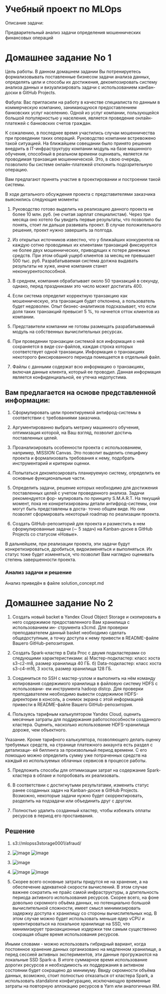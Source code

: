 # Учебный проект по MLOps

Описание задачи:


Предварительный анализ задачи определения мошеннических финансовых операций

# Домашнее задание No 1

Цель работы. В данном домашнем задании Вы потренируетесь формализовывать поставленные
бизнесом задачи анализа данных, определять цели и способы их достижения, декомпозировать
систему анализа данных и визуализировать задачи с использованием канбан-доски в GitHub Projects.

Фабула:
Вас пригласили на работу в качестве специалиста по данным в коммерческую компанию,
занимающуюся предоставлением банковских услуг населению. Одной из услуг компании,
пользующейся большой популярностью у населения, является проведение онлайн-платежей
с банковских счетов граждан.

К сожалению, в последнее время участились случаи мошенничества при проведении таких операций.
Руководство компании встревожено такой ситуацией. На ближайшем совещании было принято решение
внедрить в IT-инфраструктуру компании модуль на базе машинного обучения, способный в реальном
времени оценивать, является ли проводимая транзакция мошеннической. Это, в свою очередь, позволило
бы системе онлайн-платежей отклонить подозрительную операцию.

Вам предлагают принять участие в проектировании и построении такой системы.

В ходе детального обсуждения проекта с представителями заказчика выяснились следующие моменты:

1. Руководство готово выделить на реализацию данного проекта не более 10 млн. руб. (не считая зарплат специалистам).
Через три месяца оно хотело бы увидеть первые результаты, что позволило бы понять, стоит ли дальше развивать проект.
В случае положительного решения, проект нужно завершить за полгода.

2. Из открытых источников известно, что у ближайших конкурентов на каждую сотню проводимых их клиентами транзакций фиксируется
не более двух мошеннических, приводящих к потере денежных средств. При этом общий ущерб клиентов за месяц не превышает 500 тыс. руб.
Разрабатываемая система должна выдавать результаты не хуже, иначе компания станет неконкурентоспособной.

3. В среднем, компания обрабатывает около 50 транзакций в секунду, однако, перед праздниками это число может достигать 400.

4. Если система определит корректную транзакцию как мошенническую, эта транзакция будет отклонена, а пользователь будет недоволен.
Опыт бизнес-аналитиков подсказывает, что если доля таких транзакций превысит 5 %, то начнется отток клиентов из компании.

5. Представители компании не готовы размещать разрабатываемый модуль на собственных вычислительных ресурсах.

6. При проведении транзакции системой вся информация о ней сохраняется в виде csv-файлов, каждая строка которых соответствует одной
транзакции. Информация о транзакциях некоторого фиксированного периода помещается в отдельный файл.

7. Файлы с данными содержат всю информацию о транзакциях, включая данные клиента, который ее проводил. Данная информация является
конфиденциальной, ее утечка недопустима.

## Вам предлагается на основе представленной информации:

1. Сформулировать цели проектируемой антифрод-системы в соответствии с требованиями заказчика.

2. Аргументированно выбрать метрику машинного обучения, оптимизация которой, на Ваш взгляд, позволит достичь поставленных целей.

3. Проанализировать особенности проекта с использованием, например, MISSION Canvas. Это позволит выделить специфику проекта и формализовать
требования к нему, подобрать инструментарий и критерии оценки.

4. Попытаться декомпозировать планируемую систему, определить ее основные функциональные части.

5. Определить задачи, решение которых необходимо для достижения поставленных целей с учетом проведенного анализа. Задачи рекомендуется фор-
мулировать по принципу S.M.A.R.T. На текущий момент, пока не конкретизированы детали антифрод-системы, они могут быть представлены в доста-
точно общем виде. Но они позволят сформировать некоторый roadmap по реализации проекта.

6. Создать GitHub-репозиторий для проекта и разместить в нем сформулированные задачи (∼ 5 задач) на Kanban-доске в GitHub Projects со статусом «Новые».

В дальнейшем, при реализации проекта, эти задачи будут конкретизироваться, дробиться, видоизменяться и выполняться. Их статус
тоже будет изменяться, что позволит Вам наглядно оценивать степень завершенности проекта.

### Анализ задачи и решение
Анализ приведён в файле solution_concept.md

# Домашнее задание No 2

1. Создать новый backet в Yandex Cloud Object Storage и скопировать в него содержимое предоставленного Вам хранилища с использованием ин-
струмента s3cmd. Для проверки преподавателем данный basket необходимо сделать общедоступным, а точку доступа к нему привести в README-файле
Вашего GitHub-репозитория.

2. Создать Spark-кластер в Data Proc с двумя подкластерами со следующими характеристиками:
а) Мастер-подкластер: класс хоста s3-c2-m8, размер хранилища 40 ГБ.
б) Data-подкластер: класс хоста s3-c4-m16, 3 хоста, размер хранилища 128 ГБ.

3. Соединиться по SSH с мастер-узлом и выполнить на нём команду копирования содержимого хранилища в файловую систему HDFS с использовани-
ем инструмента hadoop distcp. Для проверки преподавателем необходимо вывести содержимое HDFS-директории в консоль, а снимок экрана с этой
информацией привести в README-файле Вашего GitHub-репозитория.

4. Пользуясь тарифным калькулятором Yandex Cloud, оценить месячные затраты для поддержания работоспособности созданного кластера.
Оценить, насколько использование HDFS-хранилища дороже, чем объектного.

Указание. Кроме тарифного калькулятора, позволяющего делать оценку требуемых средств, на странице платежного аккаунта есть раздел с детализаци-
ей биллинга за произвольный период времени. С его помощью можно определить сумму уже потраченных средств на каждый из используемых облачных
сервисов в процессе работы.

5. Предложить способы для оптимизации затрат на содержание Spark-кластера в облаке и попробовать их реализовать.

6. В соответствии с достигнутыми результатами, изменить статус ранее созданных задач на Kanban-доске в GitHub Projects.
Возможно, некоторые задачи нужно будет скорректировать, разделить на подзадачи или объединить друг с другом.

7. Полностью удалить созданный кластер, чтобы избежать оплаты ресурсов в период его простаивания.


## Решение

1. s3://mlopss3storage0001/afraud/

2. ![image](https://user-images.githubusercontent.com/25837190/229320165-9ee9669a-c22c-454e-aa6b-c0aefb5e3082.png)
![image](https://user-images.githubusercontent.com/25837190/229320195-3a94ae98-f993-4049-9dd6-179e77ea2679.png)

3. ![image](https://user-images.githubusercontent.com/25837190/229320080-05c11454-95f6-42c8-a454-8a7a9f93d294.png)

4. ![image](https://user-images.githubusercontent.com/25837190/229322118-028f3e30-9fb8-40a1-af7b-4a64c865f701.png)
![image](https://user-images.githubusercontent.com/25837190/229322604-63bd699e-d0b2-4bd9-b95b-a0c8bbdf9912.png)

5. Скорее всего основные затраты придутся не на хранение, а на обеспечение адекватной скорости вычислений.
В этом случае важнее сократить не прайс самой инфраструктуры, а длительность периода активного использования ресурсов.
Скорее всего, на фоне довольно скромного объёма данных, но потенциально большой вычислительной сложности,
имеет смысл минимизировать задержку доступа к хранилищу со стороны вычислительных нод.
В этом случае можно будет использовать меньше ядер vCPU и ориентироваться на локальное хранилище на SSD,
что минимизирует транзакционные издержки тем самым существенно сокращая общее время использования ресурсов.

Иными словами - можно использовать гибридный вариант, когда постоянное хранение данных организовано на медленном хранилище,
а перед сессией активных экспериментов, эти данные прогружаются на локальные SSD Spark-а.
В итоге суммарное время использование дорогих ресурсов и необходимость их поддержания в активном состоянии будет
сокращено до минимуму.
Ввиду скромности объёма данных, возможно, стоит полностью отказаться от кластера Spark, а использовать
standalone конфигурацию, исключающую временные затраты на повторную аллокацию ресурсов в Yarn или аналогичных RM.


